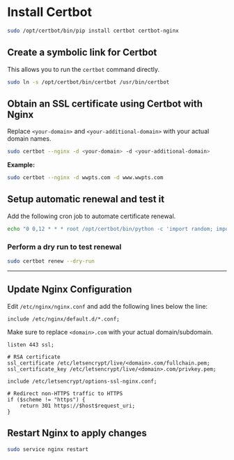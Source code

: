 # Install Certbot
```bash
sudo /opt/certbot/bin/pip install certbot certbot-nginx
```

## Create a symbolic link for Certbot  
This allows you to run the `certbot` command directly.

```bash
sudo ln -s /opt/certbot/bin/certbot /usr/bin/certbot
```

## Obtain an SSL certificate using Certbot with Nginx  
Replace `<your-domain>` and `<your-additional-domain>` with your actual domain names.

```bash
sudo certbot --nginx -d <your-domain> -d <your-additional-domain>
```

**Example:**
```bash
sudo certbot --nginx -d wwpts.com -d www.wwpts.com
```

## Setup automatic renewal and test it  
Add the following cron job to automate certificate renewal.

```bash
echo "0 0,12 * * * root /opt/certbot/bin/python -c 'import random; import time; time.sleep(random.random() * 3600)' && certbot renew -q" | sudo tee -a /etc/crontab > /dev/null
```

### Perform a dry run to test renewal  
```bash
sudo certbot renew --dry-run
```

---

## Update Nginx Configuration  

Edit `/etc/nginx/nginx.conf` and add the following lines below the line:  
```nginx
include /etc/nginx/default.d/*.conf;
```

Make sure to replace `<domain>.com` with your actual domain/subdomain.

```nginx
listen 443 ssl;

# RSA certificate
ssl_certificate /etc/letsencrypt/live/<domain>.com/fullchain.pem;
ssl_certificate_key /etc/letsencrypt/live/<domain>.com/privkey.pem;

include /etc/letsencrypt/options-ssl-nginx.conf;

# Redirect non-HTTPS traffic to HTTPS
if ($scheme != "https") {
    return 301 https://$host$request_uri;
}
```

## Restart Nginx to apply changes  
```bash
sudo service nginx restart

